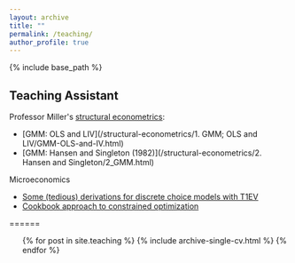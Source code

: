 ```yaml
---
layout: archive
title: ""
permalink: /teaching/
author_profile: true
---
```


{% include base_path %}

## Teaching Assistant

Professor Miller's [structural econometrics](https://comlabgames.com/structuraleconometrics/):
- [GMM: OLS and LIV](/structural-econometrics/1. GMM; OLS and LIV/GMM-OLS-and-IV.html)
- [GMM: Hansen and Singleton (1982)](/structural-econometrics/2. Hansen and Singleton/2_GMM.html)

Microeconomics
- [Some (tedious) derivations for discrete choice models with T1EV](site.teaching/derivation_t1ev.md)
- [Cookbook approach to constrained optimization](site.teaching/constrained_optimization.md)

======
  <ul>{% for post in site.teaching %}
    {% include archive-single-cv.html %}
  {% endfor %}</ul>
